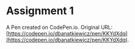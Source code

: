 # Assignment 1

A Pen created on CodePen.io. Original URL: [https://codepen.io/dbanatkiewicz/pen/KKYdXdq](https://codepen.io/dbanatkiewicz/pen/KKYdXdq).

